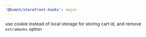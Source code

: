 ```yaml
---
'@bsmnt/storefront-hooks': major
---
```


use cookie instead of local storage for storing cart id, and remove `extraHooks` option

